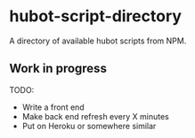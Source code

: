 # hubot-script-directory
A directory of available hubot scripts from NPM.

## Work in progress

TODO:

* Write a front end
* Make back end refresh every X minutes
* Put on Heroku or somewhere similar

